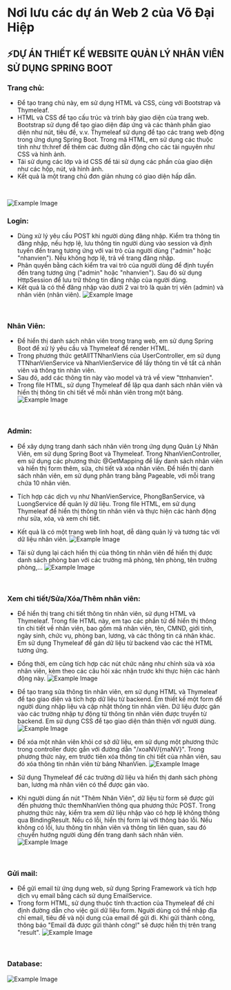 # Nơi lưu các dự án Web 2 của Võ Đại Hiệp
## ⚡DỰ ÁN THIẾT KẾ WEBSITE QUẢN LÝ NHÂN VIÊN SỬ DỤNG SPRING BOOT
### Trang chủ:
- Để tạo trang chủ này, em sử dụng HTML và CSS, cùng với Bootstrap và Thymeleaf.
- HTML và CSS để tạo cấu trúc và trình bày giao diện của trang web. Bootstrap sử dụng để tạo giao diện đáp ứng và các thành phần giao diện như nút, tiêu đề, v.v. Thymeleaf sử dụng để tạo các trang web động trong ứng dụng Spring Boot. Trong mã HTML, em sử dụng các thuộc tính như th:href để thêm các đường dẫn động cho các tài nguyên như CSS và hình ảnh.
- Tái sử dụng các lớp và id CSS để tái sử dụng các phần của giao diện như các hộp, nút, và hình ảnh.
- Kết quả là một trang chủ đơn giản nhưng có giao diện hấp dẫn.
</br>

![Example Image](https://github.com/Vdhiepp/63CLC2_Web2/blob/main/gif/page1.png) 
</br>

### Login:
- Dùng xử lý yêu cầu POST khi người dùng đăng nhập. Kiểm tra thông tin đăng nhập, nếu hợp lệ, lưu thông tin người dùng vào session và định tuyến đến trang tương ứng với vai trò của người dùng ("admin" hoặc "nhanvien"). Nếu không hợp lệ, trả về trang đăng nhập.
- Phân quyền bằng cách kiểm tra vai trò của người dùng để định tuyến đến trang tương ứng ("admin" hoặc "nhanvien"). Sau đó sử dụng HttpSession để lưu trữ thông tin đăng nhập của người dùng.
- Kết quả là có thể đăng nhập vào dưới 2 vai trò là quản trị viên (admin) và nhân viên (nhân viên).
![Example Image](https://github.com/Vdhiepp/63CLC2_Web2/blob/main/gif/page2.png)

</br>

### Nhân Viên:
- Để hiển thị danh sách nhân viên trong trang web, em sử dụng Spring Boot để xử lý yêu cầu và Thymeleaf để render HTML.
- Trong phương thức getAllTTNhanViens của UserController, em sử dụng TTNhanVienService và NhanVienService để lấy thông tin về tất cả nhân viên và thông tin nhân viên.
- Sau đó, add các thông tin này vào model và trả về view "ttnhanvien".
- Trong file HTML, sử dụng Thymeleaf để lặp qua danh sách nhân viên và hiển thị thông tin chi tiết về mỗi nhân viên trong một bảng.
![Example Image](https://github.com/Vdhiepp/63CLC2_Web2/blob/main/gif/page3.png) 

</br>

### Admin:
- Để xây dựng trang danh sách nhân viên trong ứng dụng Quản Lý Nhân Viên, em sử dụng Spring Boot và Thymeleaf. Trong NhanVienController, em sử dụng các phương thức @GetMapping để lấy danh sách nhân viên và hiển thị form thêm, sửa, chi tiết và xóa nhân viên. Để hiển thị danh sách nhân viên, em sử dụng phân trang bằng Pageable, với mỗi trang chứa 10 nhân viên.
- Tích hợp các dịch vụ như NhanVienService, PhongBanService, và LuongService để quản lý dữ liệu. Trong file HTML, em sử dụng Thymeleaf để hiển thị thông tin nhân viên và thực hiện các hành động như sửa, xóa, và xem chi tiết. 
- Kết quả là có một trang web linh hoạt, dễ dàng quản lý và tương tác với dữ liệu nhân viên.
![Example Image](https://github.com/Vdhiepp/63CLC2_Web2/blob/main/gif/page4.png) 

- Tái sử dụng lại cách hiển thị của thông tin nhân viên để hiển thị được danh sách phòng ban với các trường mã phòng, tên phòng, tên trưởng phòng,...
![Example Image](https://github.com/Vdhiepp/63CLC2_Web2/blob/main/gif/page5.png) 

</br>

### Xem chi tiết/Sửa/Xóa/Thêm nhân viên:
- Để hiển thị trang chi tiết thông tin nhân viên, sử dụng HTML và Thymeleaf. Trong file HTML này, em tạo các phần tử để hiển thị thông tin chi tiết về nhân viên, bao gồm mã nhân viên, tên, CMND, giới tính, ngày sinh, chức vụ, phòng ban, lương, và các thông tin cá nhân khác. Em sử dụng Thymeleaf để gán dữ liệu từ backend vào các thẻ HTML tương ứng. 
- Đồng thời, em cũng tích hợp các nút chức năng như chỉnh sửa và xóa nhân viên, kèm theo các câu hỏi xác nhận trước khi thực hiện các hành động này. 
![Example Image](https://github.com/Vdhiepp/63CLC2_Web2/blob/main/gif/page6.png) 

- Để tạo trang sửa thông tin nhân viên, em sử dụng HTML và Thymeleaf để tạo giao diện và tích hợp dữ liệu từ backend. Em thiết kế một form để người dùng nhập liệu và cập nhật thông tin nhân viên. Dữ liệu được gán vào các trường nhập tự động từ thông tin nhân viên được truyền từ backend. Em sử dụng CSS để tạo giao diện thân thiện với người dùng. 
![Example Image](https://github.com/Vdhiepp/63CLC2_Web2/blob/main/gif/page7.png) 

- Để xóa một nhân viên khỏi cơ sở dữ liệu, em sử dụng một phương thức trong controller được gắn với đường dẫn "/xoaNV/{maNV}". Trong phương thức này, em trước tiên xóa thông tin chi tiết của nhân viên, sau đó xóa thông tin nhân viên từ bảng NhanVien. 
![Example Image](https://github.com/Vdhiepp/63CLC2_Web2/blob/main/gif/page8.png)

- Sử dụng Thymeleaf để các trường dữ liệu và hiển thị danh sách phòng ban, lương mà nhân viên có thể được gán vào.
- Khi người dùng ấn nút "Thêm Nhân Viên", dữ liệu từ form sẽ được gửi đến phương thức themNhanVien thông qua phương thức POST. Trong phương thức này, kiểm tra xem dữ liệu nhập vào có hợp lệ không thông qua BindingResult. Nếu có lỗi, hiển thị form lại với thông báo lỗi. Nếu không có lỗi, lưu thông tin nhân viên và thông tin liên quan, sau đó chuyển hướng người dùng đến trang danh sách nhân viên.
![Example Image](https://github.com/Vdhiepp/63CLC2_Web2/blob/main/gif/page9.png) 

</br>

### Gửi mail:
- Để gửi email từ ứng dụng web, sử dụng Spring Framework và tích hợp dịch vụ email bằng cách sử dụng EmailService.
- Trong form HTML, sử dụng thuộc tính th:action của Thymeleaf để chỉ định đường dẫn cho việc gửi dữ liệu form. Người dùng có thể nhập địa chỉ email, tiêu đề và nội dung của email để gửi đi. Khi gửi thành công, thông báo "Email đã được gửi thành công!" sẽ được hiển thị trên trang "result".
![Example Image](https://github.com/Vdhiepp/63CLC2_Web2/blob/main/gif/page10.png) 

</br>

### Database:
![Example Image](https://github.com/Vdhiepp/63CLC2_Web2/blob/main/gif/anhDatabase.png) 
